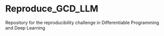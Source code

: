 # Reproduce_GCD_LLM
Repository for the reproducibility challenge in Differentiable Programming and Deep Learning
